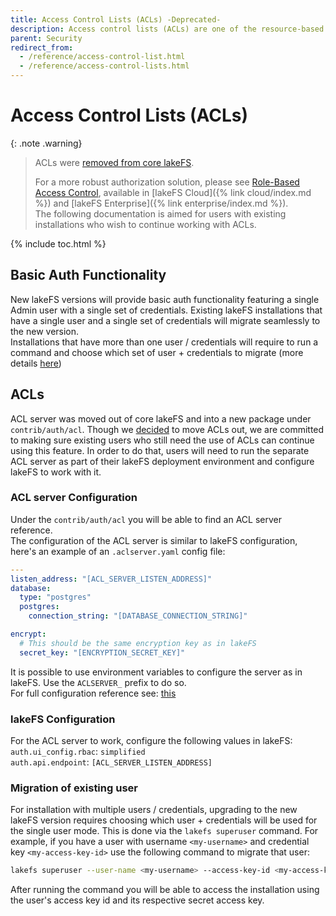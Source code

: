 ```yaml
---
title: Access Control Lists (ACLs) -Deprecated-
description: Access control lists (ACLs) are one of the resource-based options that you can use to manage access to your repositories and objects. There are limits to managing permissions using ACLs.
parent: Security
redirect_from:
  - /reference/access-control-list.html
  - /reference/access-control-lists.html
---
```


# Access Control Lists (ACLs)

{: .note .warning}
> ACLs were [removed from core lakeFS](https://lakefs.io/blog/why-moving-acls-out-of-core-lakefs/).
> 
> For a more robust authorization solution, please see [Role-Based Access Control](./rbac.html), available in [lakeFS Cloud]({% link cloud/index.md %}) and [lakeFS Enterprise]({% link enterprise/index.md %}).  
> The following documentation is aimed for users with existing installations who wish to continue working with ACLs. 


{% include toc.html %}

## Basic Auth Functionality

New lakeFS versions will provide basic auth functionality featuring a single Admin user with a single set of credentials.
Existing lakeFS installations that have a single user and a single set of credentials will migrate seamlessly to the new version.  
Installations that have more than one user / credentials will require to run a command and choose which set of user + credentials to migrate 
(more details [here](#migration-of-existing-user))

## ACLs

ACL server was moved out of core lakeFS and into a new package under `contrib/auth/acl`.
Though we [decided](https://lakefs.io/blog/why-moving-acls-out-of-core-lakefs/) to move ACLs out, we are committed to making sure existing users who still need the use of ACLs can continue using
this feature.
In order to do that, users will need to run the separate ACL server as part of their lakeFS deployment environment and configure lakeFS to work with it.

### ACL server Configuration

Under the `contrib/auth/acl` you will be able to find an ACL server reference.  
The configuration of the ACL server is similar to lakeFS configuration, here's an example of an `.aclserver.yaml` config file:
   ```yaml
   ---
   listen_address: "[ACL_SERVER_LISTEN_ADDRESS]"
   database:
     type: "postgres"
     postgres:
       connection_string: "[DATABASE_CONNECTION_STRING]"
  
   encrypt:
     # This should be the same encryption key as in lakeFS
     secret_key: "[ENCRYPTION_SECRET_KEY]"
   ```
It is possible to use environment variables to configure the server as in lakeFS. Use the `ACLSERVER_` prefix to do so.  
For full configuration reference see: [this](https://github.com/treeverse/lakeFS/blob/7b2a0ac2f1afedd2059284c32e7dacb945b2ae90/contrib/auth/acl/config.go#L26)


### lakeFS Configuration

For the ACL server to work, configure the following values in lakeFS:  
`auth.ui_config.rbac`: `simplified`  
`auth.api.endpoint`: `[ACL_SERVER_LISTEN_ADDRESS]`

### Migration of existing user

For installation with multiple users / credentials, upgrading to the new lakeFS version requires choosing which user + credentials will be used for the single user mode.
This is done via the `lakefs superuser` command.
For example, if you have a user with username `<my-username>` and credential key `<my-access-key-id>` use the following command to migrate that user: 
```bash
lakefs superuser --user-name <my-username> --access-key-id <my-access-key-id>
```
  
After running the command you will be able to access the installation using the user's access key id and its respective secret access key.